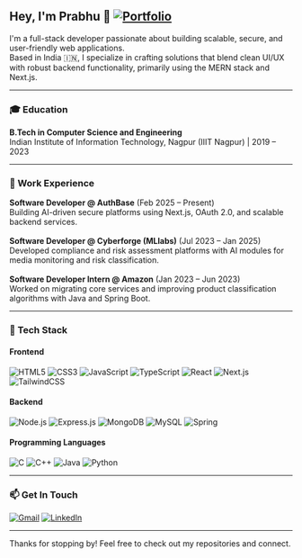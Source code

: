 ## Hey, I'm Prabhu 👋 <a href="https://prabhu-satyam.netlify.app"><img src="https://img.shields.io/badge/portfolio-0A0A0A?style=for-the-badge&logo=dev.to&logoColor=white" alt="Portfolio"></a>

I'm a full-stack developer passionate about building scalable, secure, and user-friendly web applications.  
Based in India 🇮🇳, I specialize in crafting solutions that blend clean UI/UX with robust backend functionality, primarily using the MERN stack and Next.js.

---

### 🎓 Education  
**B.Tech in Computer Science and Engineering**  
Indian Institute of Information Technology, Nagpur (IIIT Nagpur) | 2019 – 2023

---

### 💼 Work Experience  
**Software Developer @ AuthBase** (Feb 2025 – Present)  
Building AI-driven secure platforms using Next.js, OAuth 2.0, and scalable backend services.  
<br>
**Software Developer @ Cyberforge (MLlabs)** (Jul 2023 – Jan 2025)  
Developed compliance and risk assessment platforms with AI modules for media monitoring and risk classification.  
<br>
**Software Developer Intern @ Amazon** (Jan 2023 – Jun 2023)  
Worked on migrating core services and improving product classification algorithms with Java and Spring Boot.

---

### 🚀 Tech Stack

#### Frontend  
![HTML5](https://img.shields.io/badge/html5-%23E34F26.svg?style=for-the-badge&logo=html5&logoColor=white) ![CSS3](https://img.shields.io/badge/css3-%231572B6.svg?style=for-the-badge&logo=css3&logoColor=white) ![JavaScript](https://img.shields.io/badge/javascript-%23323330.svg?style=for-the-badge&logo=javascript&logoColor=%23F7DF1E) ![TypeScript](https://img.shields.io/badge/typescript-%23007ACC.svg?style=for-the-badge&logo=typescript&logoColor=white) ![React](https://img.shields.io/badge/react-%2320232a.svg?style=for-the-badge&logo=react&logoColor=%2361DAFB) ![Next.js](https://img.shields.io/badge/Next.js-black?style=for-the-badge&logo=next.js&logoColor=white) ![TailwindCSS](https://img.shields.io/badge/tailwindcss-%2338B2AC.svg?style=for-the-badge&logo=tailwind-css&logoColor=white)

#### Backend  
![Node.js](https://img.shields.io/badge/node.js-6DA55F?style=for-the-badge&logo=node.js&logoColor=white) ![Express.js](https://img.shields.io/badge/express.js-%23404d59.svg?style=for-the-badge&logo=express&logoColor=%2361DAFB) ![MongoDB](https://img.shields.io/badge/mongodb-%234ea94b.svg?style=for-the-badge&logo=mongodb&logoColor=white) ![MySQL](https://img.shields.io/badge/mysql-4479A1.svg?style=for-the-badge&logo=mysql&logoColor=white) ![Spring](https://img.shields.io/badge/spring-%236DB33F.svg?style=for-the-badge&logo=spring&logoColor=white)

#### Programming Languages  
![C](https://img.shields.io/badge/c-%2300599C.svg?style=for-the-badge&logo=c&logoColor=white) ![C++](https://img.shields.io/badge/c++-%2300599C.svg?style=for-the-badge&logo=c%2B%2B&logoColor=white) ![Java](https://img.shields.io/badge/java-%23ED8B00.svg?style=for-the-badge&logo=openjdk&logoColor=white) ![Python](https://img.shields.io/badge/python-3670A0?style=for-the-badge&logo=python&logoColor=ffdd54)

---

### 📫 Get In Touch  
[![Gmail](https://img.shields.io/badge/Gmail-D14836?style=for-the-badge&logo=gmail&logoColor=white)](mailto:prabhusatyam4.4@gmail.com) [![LinkedIn](https://img.shields.io/badge/LinkedIn-0077B5?style=for-the-badge&logo=linkedin&logoColor=white)](https://www.linkedin.com/in/prabhu-satyam/)

---

Thanks for stopping by! Feel free to check out my repositories and connect.
